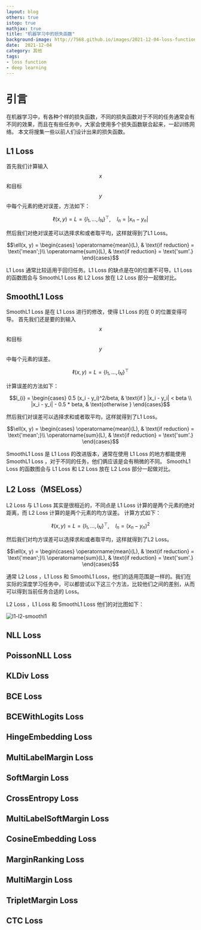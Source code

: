 ```yaml
---
layout: blog
others: true
istop: true
mathjax: true
title: "机器学习中的损失函数"
background-image: http://7568.github.io/images/2021-12-04-loss-function/img.png
date:  2021-12-04
category: 其他
tags:
- loss function
- deep learning
---
```


[l1-l2-smoothl1]:http://7568.github.io/images/2021-12-04-loss-function/l1-l2-smoothl1.png
[l1-loss-2]:http://7568.github.io/images/2021-12-04-loss-function/l1-loss-2.png

# 引言

在机器学习中，有各种个样的损失函数，不同的损失函数对于不同的任务通常会有不同的效果，而且在有些任务中，大家会使用多个损失函数联合起来，一起训练网络。
本文将搜集一些以前人们设计出来的损失函数。

## L1 Loss

首先我们计算输入$$x$$和目标$$y$$中每个元素的绝对误差，方法如下：

$$\ell(x, y) = L = \{l_1,\dots,l_N\}^\top, \quad l_n = \left| x_n - y_n \right|$$
  
然后我们对绝对误差可以选择求和或者取平均，这样就得到了L1 Loss。

$$\ell(x, y) =
        \begin{cases}
            \operatorname{mean}(L), & \text{if reduction} = \text{'mean';}\\
            \operatorname{sum}(L),  & \text{if reduction} = \text{'sum'.}
        \end{cases}$$
  
L1 Loss 通常比较适用于回归任务。L1 Loss 的缺点是在0的位置不可导。L1 Loss 的函数图会与 SmoothL1 Loss 和 L2 Loss 放在 L2 Loss 部分一起做对比。

## SmoothL1 Loss

SmoothL1 Loss 是在 L1 Loss 进行的修改，使得 L1 Loss 的在 0 的位置变得可导。
首先我们还是要的到输入$$x$$和目标$$y$$中每个元素的误差。

$$\ell(x, y) = L = \{l_1,\dots,l_N\}^\top$$
  
计算误差的方法如下：

$$l_{i} =
        \begin{cases}
        0.5 (x_i - y_i)^2/beta, & \text{if } |x_i - y_i| < beta \\
        |x_i - y_i| - 0.5 * beta, & \text{otherwise }
        \end{cases}$$
  
然后我们对误差可以选择求和或者取平均，这样就得到了L1 Loss。

$$\ell(x, y) =
        \begin{cases}
            \operatorname{mean}(L), & \text{if reduction} = \text{'mean';}\\
            \operatorname{sum}(L),  & \text{if reduction} = \text{'sum'.}
        \end{cases}$$
  
SmoothL1 Loss 是 L1 Loss 的改进版本，通常在使用 L1 Loss 的地方都能使用 SmoothL1 Loss ，对于不同的任务，他们俩应该是会有稍微的不同。
SmoothL1 Loss 的函数图会与 L1 Loss 和 L2 Loss 放在 L2 Loss 部分一起做对比。

## L2 Loss（MSELoss）

L2 Loss 与 L1 Loss 其实是很相近的，不同点是 L1 Loss 计算的是两个元素的绝对距离，而 L2 Loss 计算的是两个元素的均方误差。
计算方式如下：

$$\ell(x, y) = L = \{l_1,\dots,l_N\}^\top, \quad l_n = \left( x_n - y_n \right)^2$$
  
然后我们对均方误差可以选择求和或者取平均，这样就得到了L2 Loss。

$$\ell(x, y) =
        \begin{cases}
            \operatorname{mean}(L), & \text{if reduction} = \text{'mean';}\\
            \operatorname{sum}(L),  & \text{if reduction} = \text{'sum'.}
        \end{cases}$$
  
通常 L2 Loss ，L1 Loss 和 SmoothL1 Loss，他们的适用范围是一样的。我们在实际的深度学习任务中，可以都尝试以下这三个方法，比较他们之间的差别，从而可以得到当前任务合适的 Loss。

L2 Loss ，L1 Loss 和 SmoothL1 Loss 他们的对比图如下：

![l1-l2-smoothl1]

## NLL Loss

## PoissonNLL Loss

## KLDiv Loss

## BCE Loss

## BCEWithLogits Loss

## HingeEmbedding Loss

## MultiLabelMargin Loss

## SoftMargin Loss

## CrossEntropy Loss

## MultiLabelSoftMargin Loss

## CosineEmbedding Loss

## MarginRanking Loss

## MultiMargin Loss

## TripletMargin Loss

## CTC Loss





